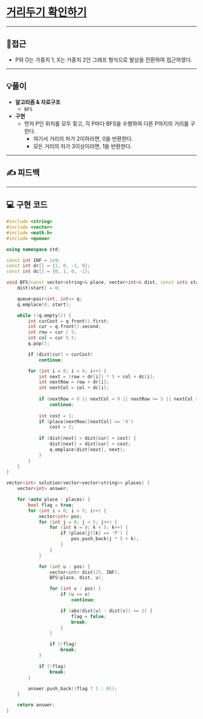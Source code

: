 # [거리두기 확인하기](https://programmers.co.kr/learn/courses/30/lessons/81302)
___
## 🤔접근
- P와 O는 가중치 1, X는 가중치 2인 그래프 형식으로 발상을 전환하여 접근하였다.
___
## 💡풀이
- <b>알고리즘 & 자료구조</b>
    - `BFS`
- <B>구현</B>
    - 먼저 P인 위치를 모두 찾고, 각 P마다 BFS을 수행하여 다른 P까지의 거리를 구한다.
        - 여기서 거리의 차가 2이하라면, 0을 반환한다.
        - 모든 거리의 차가 3이상이라면, 1을 반환한다.
___
## ✍ 피드백
___
## 💻 구현 코드
```c++
#include <string>
#include <vector>
#include <math.h>
#include <queue>

using namespace std;

const int INF = 1e9;
const int dr[] = {1, 0, -1, 0};
const int dc[] = {0, 1, 0, -1};

void BFS(const vector<string>& place, vector<int>& dist, const int& start) {
	dist[start] = 0;

	queue<pair<int, int>> q;
	q.emplace(0, start);

	while (!q.empty()) {
		int curCost = q.front().first;
		int cur = q.front().second;
		int row = cur / 5;
		int col = cur % 5;
		q.pop();

		if (dist[cur] < curCost)
			continue;

		for (int i = 0; i < 4; i++) {
			int next = (row + dr[i]) * 5 + col + dc[i];
			int nextRow = row + dr[i];
			int nextCol = col + dc[i];
			
			if (nextRow < 0 || nextCol < 0 || nextRow >= 5 || nextCol >= 5)
				continue;
			
			int cost = 1;
			if (place[nextRow][nextCol] == 'X')
				cost = 2;
				
			if (dist[next] > dist[cur] + cost) {
				dist[next] = dist[cur] + cost;
				q.emplace(dist[next], next);
			}
		}
	}
}

vector<int> solution(vector<vector<string>> places) {
	vector<int> answer;

	for (auto place : places) {
		bool flag = true;
		for (int i = 0; i < 5; i++) {
			vector<int> pos;
			for (int j = 0; j < 5; j++) {
				for (int k = 0; k < 5; k++) {
					if (place[j][k] == 'P') {
						pos.push_back(j * 5 + k);
					}
				}
			}

			for (int u : pos) {
				vector<int> dist(25, INF);
				BFS(place, dist, u);

				for (int v : pos) {
					if (u == v)
						continue;

					if (abs(dist[u] - dist[v]) <= 2) {
						flag = false;
						break;
					}
				}

				if (!flag)
					break;
			}

			if (!flag)
				break;
		}

		answer.push_back((flag ? 1 : 0));
	}

	return answer;
}
```
